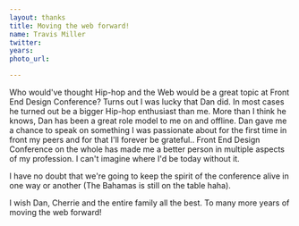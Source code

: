 ```yaml
---
layout: thanks
title: Moving the web forward!
name: Travis Miller
twitter:
years:
photo_url:

---
```


Who would've thought Hip-hop and the Web would be a great topic at Front End Design Conference? Turns out I was lucky that Dan did. In most cases he turned out be a bigger Hip-hop enthusiast than me. More than I think he knows, Dan has been a great role model to me on and offline. Dan gave me a chance to speak on something I was passionate about for the first time in front my peers and for that I'll forever be grateful.. Front End Design Conference on the whole has made me a better person in multiple aspects of my profession. I can't imagine where I'd be today without it.

I have no doubt that we're going to keep the spirit of the conference alive in one way or another (The Bahamas is still on the table haha).

I wish Dan, Cherrie and the entire family all the best. To many more years of moving the web forward!
